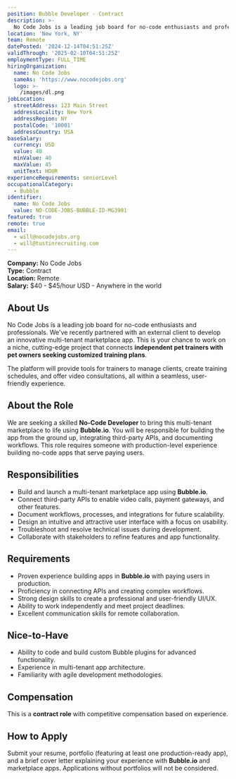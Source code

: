 ```yaml
---
position: Bubble Developer - Contract
description: >-
  No Code Jobs is a leading job board for no-code enthusiasts and professionals. We've recently partnered with an external client to develop an innovative multi-tenant marketplace app. This is your chance to work on a niche, cutting-edge project that connects **independent pet trainers with pet owners seeking customized training plans**.  
location: 'New York, NY'
team: Remote
datePosted: '2024-12-14T04:51:25Z'
validThrough: '2025-02-10T04:51:25Z'
employmentType: FULL_TIME
hiringOrganization:
  name: No Code Jobs
  sameAs: 'https://www.nocodejobs.org'
  logo: >-
    /images/dl.png
jobLocation:
  streetAddress: 123 Main Street
  addressLocality: New York
  addressRegion: NY
  postalCode: '10001'
  addressCountry: USA
baseSalary:
  currency: USD
  value: 48
  minValue: 40
  maxValue: 45
  unitText: HOUR
experienceRequirements: seniorLevel
occupationalCategory:
  - Bubble
identifier:
  name: No Code Jobs
  value: NO-CODE-JOBS-BUBBLE-ID-MG3901
featured: true
remote: true
email:
  - will@nocodejobs.org
  - will@tustinrecruiting.com
---
```



**Company:** No Code Jobs  
**Type:** Contract  
**Location:** Remote  
**Salary:** $40 - $45/hour USD - Anywhere in the world

## About Us  
No Code Jobs is a leading job board for no-code enthusiasts and professionals. We've recently partnered with an external client to develop an innovative multi-tenant marketplace app. This is your chance to work on a niche, cutting-edge project that connects **independent pet trainers with pet owners seeking customized training plans**.  

The platform will provide tools for trainers to manage clients, create training schedules, and offer video consultations, all within a seamless, user-friendly experience.

## About the Role  
We are seeking a skilled **No-Code Developer** to bring this multi-tenant marketplace to life using **Bubble.io**. You will be responsible for building the app from the ground up, integrating third-party APIs, and documenting workflows. This role requires someone with production-level experience building no-code apps that serve paying users.

## Responsibilities  
- Build and launch a multi-tenant marketplace app using **Bubble.io**.  
- Connect third-party APIs to enable video calls, payment gateways, and other features.  
- Document workflows, processes, and integrations for future scalability.  
- Design an intuitive and attractive user interface with a focus on usability.  
- Troubleshoot and resolve technical issues during development.  
- Collaborate with stakeholders to refine features and app functionality.  

## Requirements  
- Proven experience building apps in **Bubble.io** with paying users in production.  
- Proficiency in connecting APIs and creating complex workflows.  
- Strong design skills to create a professional and user-friendly UI/UX.  
- Ability to work independently and meet project deadlines.  
- Excellent communication skills for remote collaboration.  

## Nice-to-Have  
- Ability to code and build custom Bubble plugins for advanced functionality.  
- Experience in multi-tenant app architecture.  
- Familiarity with agile development methodologies.  

## Compensation  
This is a **contract role** with competitive compensation based on experience.  

## How to Apply  
Submit your resume, portfolio (featuring at least one production-ready app), and a brief cover letter explaining your experience with **Bubble.io** and marketplace apps. Applications without portfolios will not be considered.
